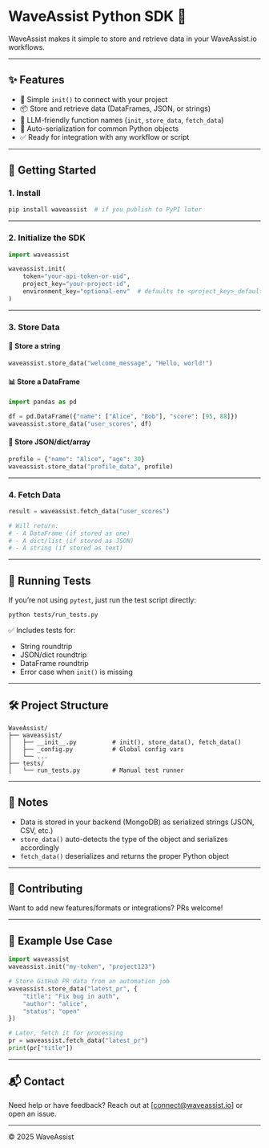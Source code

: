 # WaveAssist Python SDK 🌊

WaveAssist makes it simple to store and retrieve data in your WaveAssist.io workflows.

---

## ✨ Features

- 🔐 Simple `init()` to connect with your project
- 📦 Store and retrieve data (DataFrames, JSON, or strings)
- 🧠 LLM-friendly function names (`init`, `store_data`, `fetch_data`)
- 📁 Auto-serialization for common Python objects
- ✅ Ready for integration with any workflow or script

---

## 🚀 Getting Started

### 1. Install

```bash
pip install waveassist  # if you publish to PyPI later
```

---

### 2. Initialize the SDK

```python
import waveassist

waveassist.init(
    token="your-api-token-or-uid",
    project_key="your-project-id",
    environment_key="optional-env"  # defaults to <project_key>_default
)
```

---

### 3. Store Data

#### 🧾 Store a string

```python
waveassist.store_data("welcome_message", "Hello, world!")
```

#### 📊 Store a DataFrame

```python
import pandas as pd

df = pd.DataFrame({"name": ["Alice", "Bob"], "score": [95, 88]})
waveassist.store_data("user_scores", df)
```

#### 🧠 Store JSON/dict/array

```python
profile = {"name": "Alice", "age": 30}
waveassist.store_data("profile_data", profile)
```

---

### 4. Fetch Data

```python
result = waveassist.fetch_data("user_scores")

# Will return:
# - A DataFrame (if stored as one)
# - A dict/list (if stored as JSON)
# - A string (if stored as text)
```

---

## 🧪 Running Tests

If you’re not using `pytest`, just run the test script directly:

```bash
python tests/run_tests.py
```

✅ Includes tests for:

- String roundtrip
- JSON/dict roundtrip
- DataFrame roundtrip
- Error case when `init()` is missing

---

## 🛠 Project Structure

```
WaveAssist/
├── waveassist/
│   ├── __init__.py          # init(), store_data(), fetch_data()
│   ├── _config.py           # Global config vars
│   └── ...
├── tests/
│   └── run_tests.py         # Manual test runner
```

---

## 📌 Notes

- Data is stored in your backend (MongoDB) as serialized strings (JSON, CSV, etc.)
- `store_data()` auto-detects the type of the object and serializes accordingly
- `fetch_data()` deserializes and returns the proper Python object

---

## 🤝 Contributing

Want to add new features/formats or integrations? PRs welcome!

---

## 🧠 Example Use Case

```python
import waveassist
waveassist.init("my-token", "project123")

# Store GitHub PR data from an automation job
waveassist.store_data("latest_pr", {
    "title": "Fix bug in auth",
    "author": "alice",
    "status": "open"
})

# Later, fetch it for processing
pr = waveassist.fetch_data("latest_pr")
print(pr["title"])
```

---

## 📬 Contact

Need help or have feedback? Reach out at [connect@waveassist.io] or open an issue.

---
© 2025 WaveAssist
